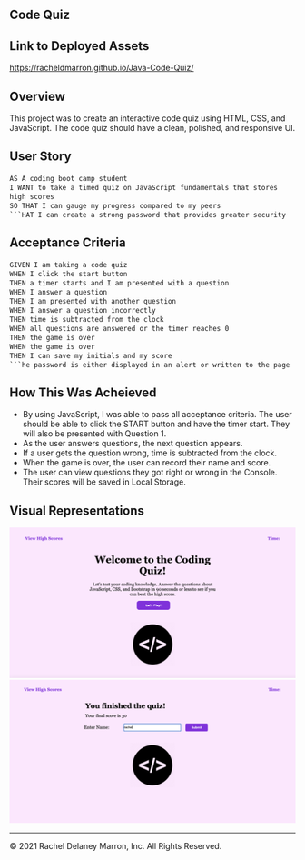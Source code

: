 ## Code Quiz

## Link to Deployed Assets 
https://racheldmarron.github.io/Java-Code-Quiz/ 

## Overview

This project was to create an interactive code quiz using HTML, CSS, and JavaScript. The code quiz should have a clean, polished, and responsive UI.

## User Story

```
AS A coding boot camp student
I WANT to take a timed quiz on JavaScript fundamentals that stores high scores
SO THAT I can gauge my progress compared to my peers
```HAT I can create a strong password that provides greater security
```

## Acceptance Criteria

```
GIVEN I am taking a code quiz
WHEN I click the start button
THEN a timer starts and I am presented with a question
WHEN I answer a question
THEN I am presented with another question
WHEN I answer a question incorrectly
THEN time is subtracted from the clock
WHEN all questions are answered or the timer reaches 0
THEN the game is over
WHEN the game is over
THEN I can save my initials and my score
```he password is either displayed in an alert or written to the page
```

## How This Was Acheieved
<ul><li>By using JavaScript, I was able to pass all acceptance criteria. The user should be able to click the START button and have the timer start. They will also be presented with Question 1.</li>
<li>As the user answers questions, the next question appears.</li>
<li>If a user gets the question wrong, time is subtracted from the clock.</li>
<li>When the game is over, the user can record their name and score.</li>
<li>The user can view questions they got right or wrong in the Console. Their scores will be saved in Local Storage.</li></ul>

## Visual Representations

![](./assets/images/quiz-reference-1.png)
![](./assets/images/quiz-reference-2.png)


- - -
© 2021 Rachel Delaney Marron, Inc. All Rights Reserved.